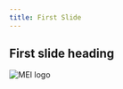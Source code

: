 ```yaml
---
title: First Slide
---
```

## First slide heading
![MEI logo](https://raw.githubusercontent.com/music-encoding/music-encoding.github.io/master/pix/meilogo-both.png)
